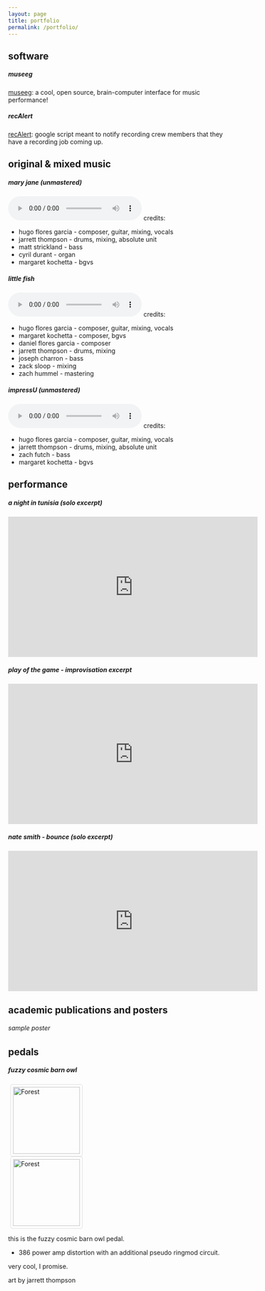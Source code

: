 ```yaml
---
layout: page
title: portfolio
permalink: /portfolio/
---
```

<!-- {% for doc in site.portfolio %}
  <h4>
      <li><a href="{{ site.baseurl }}{{ doc.url }}">{{ doc.title }}</a></li>
  </h4>
{% endfor %} -->
## software
##### museeg
[museeg](https://hugofloresgarcia.github.io/MusEEG): a cool, open source, brain-computer interface for music performance!

##### recAlert

[recAlert](https://github.com/hugofloresgarcia/recAlert): google script meant to notify recording crew members that they have a recording job coming up.

## original & mixed music
##### mary jane (unmastered)
<audio src="../audio/mj.wav" controls preload></audio>
credits:
- hugo flores garcia - composer, guitar, mixing, vocals
- jarrett thompson - drums, mixing, absolute unit
- matt strickland - bass
- cyril durant - organ
- margaret kochetta - bgvs

##### little fish
<audio src="../audio/LittleFish.wav" controls preload></audio>
credits:
- hugo flores garcia - composer, guitar, mixing, vocals
- margaret kochetta  - composer, bgvs
- daniel flores garcia - composer
- jarrett thompson - drums, mixing
- joseph charron - bass
- zack sloop - mixing
- zach hummel - mastering

##### impressU (unmastered)
<audio src="../audio/impressU.mp3" controls preload></audio>
credits:
- hugo flores garcia - composer, guitar, mixing, vocals
- jarrett thompson - drums, mixing, absolute unit
- zach futch - bass
- margaret kochetta - bgvs

## performance
##### a night in tunisia (solo excerpt)
<iframe width="560" height="315" src="https://www.youtube.com/embed/8AhCw38SpiI" frameborder="0" allow="accelerometer; autoplay; encrypted-media; gyroscope; picture-in-picture" allowfullscreen></iframe>

##### play of the game - improvisation excerpt
<iframe width="560" height="315" src="https://www.youtube.com/embed/1GuvIWcyDBk" frameborder="0" allow="accelerometer; autoplay; encrypted-media; gyroscope; picture-in-picture" allowfullscreen></iframe>

##### nate smith - bounce (solo excerpt)
<iframe width="560" height="315" src="https://www.youtube.com/embed/QlOgE6RbnUk" frameborder="0" allow="accelerometer; autoplay; encrypted-media; gyroscope; picture-in-picture" allowfullscreen></iframe>

## academic publications and posters
<object data="../pdf/AcademicPublication_Sample.pdf" width="1000" height="1000" type='application/pdf'>
</object>

###### sample poster
<object data="../pdf/GURC.pdf" width="1000" height="1000" type='application/pdf'>
</object>

## pedals
##### fuzzy cosmic barn owl
<style>
img {
  border: 1px solid #ddd;
  border-radius: 4px;
  padding: 5px;
  width: 150px;
  margin-left: 5px;
}
img:hover {
  box-shadow: 0 0 2px 1px rgba(0, 140, 186, 0.5);
}
</style>
<body>
<div class="row">
  <div class="col s12 m3">
      <a target="_blank" href="../img/fuzzybarnowl-front.jpeg">  <img src="../img/fuzzybarnowl-front.jpeg" alt="Forest">
      </a>
  </div>
  <div class="col s12 m9">
      <a target="_blank" href="../img/fuzzybarnowl-back.png"> <img src="../img/fuzzybarnowl-back.png" alt="Forest">
      </a>
  </div>
</div>


</body>

this is the fuzzy cosmic barn owl pedal.
- 386 power amp distortion with an additional pseudo ringmod circuit.

very cool, I promise.

art by jarrett thompson
